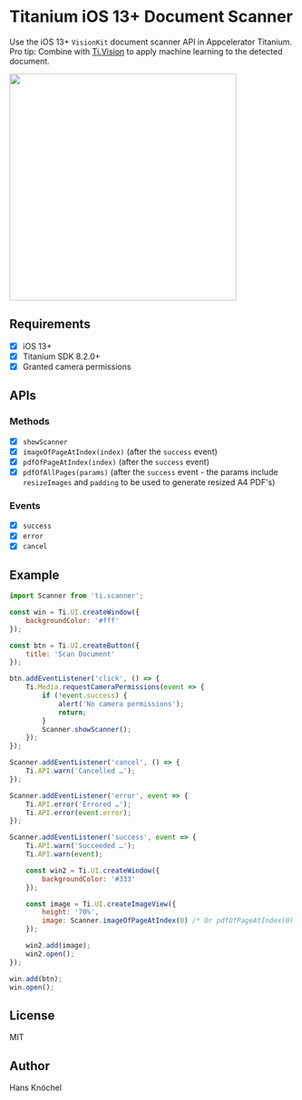 # Titanium iOS 13+ Document Scanner

Use the iOS 13+ `VisionKit` document scanner API in Appcelerator Titanium. Pro tip: Combine with
[Ti.Vision](https://github.com/hansemannn/titanium-vision) to apply machine learning to the detected
document.

<img src="./example.gif" width="400" />

## Requirements

- [x] iOS 13+
- [x] Titanium SDK 8.2.0+
- [x] Granted camera permissions

## APIs

### Methods

- [x] `showScanner`
- [x] `imageOfPageAtIndex(index)` (after the `success` event)
- [x] `pdfOfPageAtIndex(index)` (after the `success` event)
- [x] `pdfOfAllPages(params)` (after the `success` event - the params include `resizeImages` and `padding` to be used to generate resized A4 PDF's)

### Events

- [x] `success`
- [x] `error`
- [x] `cancel`

## Example

```js
import Scanner from 'ti.scanner';

const win = Ti.UI.createWindow({
    backgroundColor: '#fff'
});

const btn = Ti.UI.createButton({
    title: 'Scan Document'
});

btn.addEventListener('click', () => {
    Ti.Media.requestCameraPermissions(event => {
        if (!event.success) {
            alert('No camera permissions');
            return;
        }
        Scanner.showScanner();
    });
});

Scanner.addEventListener('cancel', () => {
    Ti.API.warn('Cancelled …');
});

Scanner.addEventListener('error', event => {
    Ti.API.error('Errored …');
    Ti.API.error(event.error);
});

Scanner.addEventListener('success', event => {
    Ti.API.warn('Succeeded …');
    Ti.API.warn(event);

    const win2 = Ti.UI.createWindow({
        backgroundColor: '#333'
    });

    const image = Ti.UI.createImageView({
        height: '70%',
        image: Scanner.imageOfPageAtIndex(0) /* Or pdfOfPageAtIndex(0) if you need the PDF of it, or many images via "event.count" */
    });

    win2.add(image);
    win2.open();
});

win.add(btn);
win.open();
```

## License

MIT

## Author

Hans Knöchel
